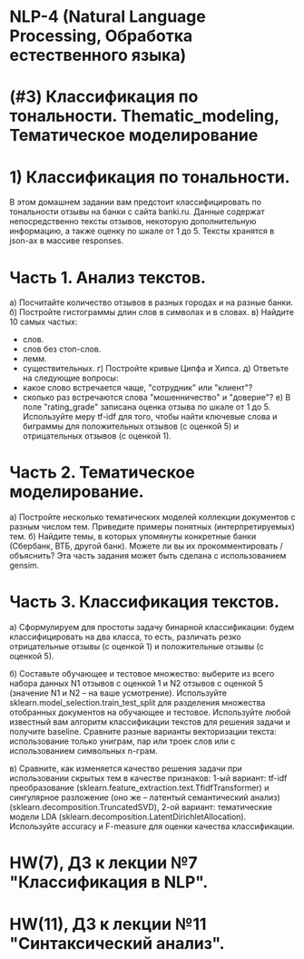 # NLP-4 (Natural Language Processing, Обработка естественного языка)
# (#3) Классификация по тональности. Thematic_modeling, Тематическое моделирование
# 1) Классификация по тональности.
В этом домашнем задании вам предстоит классифицировать по тональности отзывы на банки с сайта banki.ru.
Данные содержат непосредственно тексты отзывов, некоторую дополнительную информацию, а также оценку по шкале от 1 до 5.
Тексты хранятся в json-ах в массиве responses.

# Часть 1. Анализ текстов.
а) Посчитайте количество отзывов в разных городах и на разные банки.
б) Постройте гистограммы длин слов в символах и в словах.
в) Найдите 10 самых частых:
- слов.
- слов без стоп-слов.
- лемм.
- существительных.
г) Постройте кривые Ципфа и Хипса.
д) Ответьте на следующие вопросы:
- какое слово встречается чаще, "сотрудник" или "клиент"?
- сколько раз встречаются слова "мошенничество" и "доверие"?
е) В поле "rating_grade" записана оценка отзыва по шкале от 1 до 5. Используйте меру tf-idf для того, чтобы найти ключевые слова и биграммы для положительных отзывов (с оценкой 5) и отрицательных отзывов (с оценкой 1).

# Часть 2. Тематическое моделирование.
а) Постройте несколько тематических моделей коллекции документов с разным числом тем. Приведите примеры понятных (интерпретируемых) тем.
б) Найдите темы, в которых упомянуты конкретные банки (Сбербанк, ВТБ, другой банк). Можете ли вы их прокомментировать / объяснить?
Эта часть задания может быть сделана с использованием gensim.

# Часть 3. Классификация текстов.
а) Сформулируем для простоты задачу бинарной классификации: будем классифицировать на два класса, то есть, различать резко отрицательные отзывы (с оценкой 1) и положительные отзывы (с оценкой 5).

б) Составьте обучающее и тестовое множество: выберите из всего набора данных N1 отзывов с оценкой 1 и N2 отзывов с оценкой 5 (значение N1 и N2 – на ваше усмотрение). Используйте sklearn.model_selection.train_test_split для разделения множества отобранных документов на обучающее и тестовое. Используйте любой известный вам алгоритм классификации текстов для решения задачи и получите baseline. Сравните разные варианты векторизации текста: использование только униграм, пар или троек слов или с использованием символьных n-грам.

в) Сравните, как изменяется качество решения задачи при использовании скрытых тем в качестве признаков:
1-ый вариант: tf-idf преобразование (sklearn.feature_extraction.text.TfidfTransformer) и сингулярное разложение (оно же – латентый семантический анализ) (sklearn.decomposition.TruncatedSVD),
2-ой вариант: тематические модели LDA (sklearn.decomposition.LatentDirichletAllocation). Используйте accuracy и F-measure для оценки качества классификации.

# HW(7), ДЗ к лекции №7 "Классификация в NLP".

# HW(11), ДЗ к лекции №11 "Синтаксический анализ".
